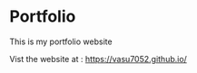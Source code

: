 # Portfolio
This is my portfolio website

Vist the website at : <a href="https://vasu7052.github.io/" target="_blank">https://vasu7052.github.io/</a>
